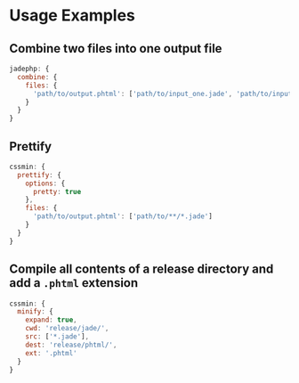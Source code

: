 # Usage Examples

## Combine two files into one output file

```js
jadephp: {
  combine: {
    files: {
      'path/to/output.phtml': ['path/to/input_one.jade', 'path/to/input_two.jade']
    }
  }
}
```

## Prettify
```js
cssmin: {
  prettify: {
    options: {
      pretty: true
    },
    files: {
      'path/to/output.phtml': ['path/to/**/*.jade']
    }
  }
}
```

## Compile all contents of a release directory and add a `.phtml` extension
```js
cssmin: {
  minify: {
    expand: true,
    cwd: 'release/jade/',
    src: ['*.jade'],
    dest: 'release/phtml/',
    ext: '.phtml'
  }
}
```
